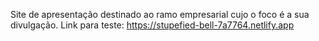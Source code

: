 Site de apresentação destinado ao ramo empresarial cujo o foco é a sua divulgação.
Link para teste: https://stupefied-bell-7a7764.netlify.app
